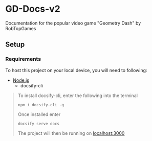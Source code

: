 # GD-Docs-v2
 Documentation for the popular video game "Geometry Dash" by RobTopGames

## Setup

### Requirements

To host this project on your local device, you will need to following:

- [Node.js](https://nodejs.org/en/)
    - docsify-cli

> To install docsify-cli, enter the following into the terminal
> ```
> npm i docsify-cli -g
> ```
> Once installed enter
> ```
> docsify serve docs
> ```
> The project will then be running on [localhost:3000](http://localhost:3000/#/)
